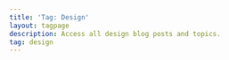 ```yaml
---
title: 'Tag: Design'
layout: tagpage
description: Access all design blog posts and topics.
tag: design
---
```

